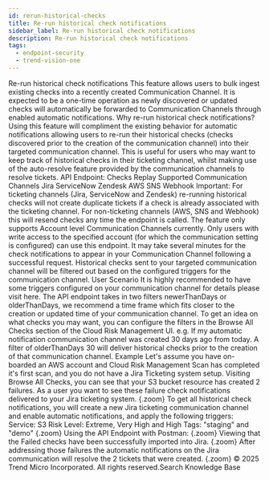 ```yaml
---
id: rerun-historical-checks
title: Re-run historical check notifications
sidebar_label: Re-run historical check notifications
description: Re-run historical check notifications
tags:
  - endpoint-security
  - trend-vision-one
---
```


 Re-run historical check notifications This feature allows users to bulk ingest existing checks into a recently created Communication Channel. It is expected to be a one-time operation as newly discovered or updated checks will automatically be forwarded to Communication Channels through enabled automatic notifications. Why re-run historical check notifications? Using this feature will compliment the existing behavior for automatic notifications allowing users to re-run their historical checks (checks discovered prior to the creation of the communication channel) into their targeted communication channel. This is useful for users who may want to keep track of historical checks in their ticketing channel, whilst making use of the auto-resolve feature provided by the communication channels to resolve tickets. API Endpoint: Checks Replay Supported Communication Channels Jira ServiceNow Zendesk AWS SNS Webhook Important: For ticketing channels (Jira, ServiceNow and Zendesk) re-running historical checks will not create duplicate tickets if a check is already associated with the ticketing channel. For non-ticketing channels (AWS, SNS and Webhook) this will resend checks any time the endpoint is called. The feature only supports Account level Communication Channels currently. Only users with write access to the specified account (for which the communication setting is configured) can use this endpoint. It may take several minutes for the check notifications to appear in your Communication Channel following a successful request. Historical checks sent to your targeted communication channel will be filtered out based on the configured triggers for the communication channel. User Scenario It is highly recommended to have some triggers configured on your communication channel for details please visit here. The API endpoint takes in two filters newerThanDays or olderThanDays, we recommend a time frame which fits closer to the creation or updated time of your communication channel. To get an idea on what checks you may want, you can configure the filters in the Browse All Checks section of the Cloud Risk Management UI. e.g. If my automatic notification communication channel was created 30 days ago from today. A filter of olderThanDays 30 will deliver historical checks prior to the creation of that communication channel. Example Let's assume you have on-boarded an AWS account and Cloud Risk Management Scan has completed it's first scan, and you do not have a Jira Ticketing system setup. Visiting Browse All Checks, you can see that your S3 bucket resource has created 2 failures. As a user you want to see these failure check notifications delivered to your Jira ticketing system. {.zoom} To get all historical check notifications, you will create a new Jira ticketing communication channel and enable automatic notifications, and apply the following triggers: Service: S3 Risk Level: Extreme, Very High and High Tags: "staging" and "demo" {.zoom} Using the API Endpoint with Postman: {.zoom} Viewing that the Failed checks have been successfully imported into Jira. {.zoom} After addressing those failures the automatic notifications on the Jira communication will resolve the 2 tickets that were created. {.zoom} © 2025 Trend Micro Incorporated. All rights reserved.Search Knowledge Base